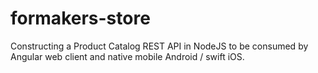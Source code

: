 # formakers-store
Constructing a Product Catalog REST API in NodeJS to be consumed by Angular web client and native mobile Android / swift iOS.
